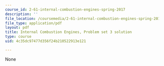 ```yaml
---
course_id: 2-61-internal-combustion-engines-spring-2017
description: ''
file_location: /coursemedia/2-61-internal-combustion-engines-spring-2017/4c35dc97477d356f24b210522913e121_MIT2_61S17_ps3_soln.pdf
file_type: application/pdf
layout: pdf
title: Internal Combustion Engines, Problem set 3 solution
type: course
uid: 4c35dc97477d356f24b210522913e121

---
```

None